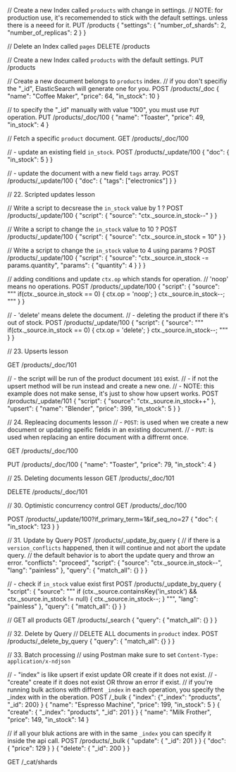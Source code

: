 // Create a new Index called `products` with change in settings.
// NOTE: for production use, it's recomemended to stick with the default settings. unless there is a neeed for it.
PUT /products
{
  "settings": {
    "number_of_shards": 2,
    "number_of_replicas": 2
  }
}

// Delete an Index called `pages`
DELETE /products


// Create a new Index called `products` with the default settings.
PUT /products


// Create a new document belongs to `products` index.
// if you don't specifiy the "_id", ElasticSearch will generate one for you. 
POST /products/_doc
{
  "name": "Coffee Maker",
  "price": 64,
  "in_stock": 10
}


// to specify the "_id" manually with value "100", you must use `PUT` operation.
PUT /products/_doc/100
{
  "name": "Toaster",
  "price": 49,
  "in_stock": 4
}

// Fetch a specific `product` document.
GET /products/_doc/100


// - update an existing field `in_stock`.
POST /products/_update/100
{
  "doc": {
    "in_stock": 5
  }
}

// - update the document with a new field `tags` array.
POST /products/_update/100
{
  "doc": {
    "tags": ["electronics"]
  }
}


// 22. Scripted updates lesson

// Write a script to decsrease the `in_stock` value by 1 ?
POST /products/_update/100
{
  "script": {
    "source": "ctx._source.in_stock--"
  }
}

// Write a script to change the `in_stock` value to 10 ?
POST /products/_update/100
{
  "script": {
    "source": "ctx._source.in_stock = 10"
  }
}


// Write a script to change the `in_stock` value to 4 using params ?
POST /products/_update/100
{
  "script": {
    "source": "ctx._source.in_stock -= params.quantity",
    "params": {
      "quantity": 4
    }
  }
}

// adding conditions and update `ctx.op` which stands for operation.
// 'noop' means no operations.
POST /products/_update/100
{
  "script": {
    "source": """
    if(ctx._source.in_stock == 0) {
      ctx.op = 'noop';
    }
    ctx._source.in_stock--;
    """
  }
}

// - 'delete' means delete the document.
// - deleting the product if there it's out of stock.
POST /products/_update/100
{
  "script": {
    "source": """
    if(ctx._source.in_stock == 0) {
      ctx.op = 'delete';
    }
    ctx._source.in_stock--;
    """
  }
}

// 23. Upserts lesson

GET /products/_doc/101

// - the script will be run of the product document `101` exist.
// - if not the upsert method will be run instead and create a new one.
// - NOTE: this example does not make sense, it's just to show how upsert works.
POST /products/_update/101
{
  "script": {
    "source": "ctx._source.in_stock++"
  },
  "upsert": {
    "name": "Blender",
    "price": 399,
    "in_stock": 5
  }
}

// 24. Repleacing documents lesson
// - `POST`: is used when we create a new document or updating speific fields in an existing document.
// - `PUT`: is used when replacing an entire document with a diffrernt once.

GET /products/_doc/100

PUT /products/_doc/100
{
  "name": "Toaster",
  "price": 79,
  "in_stock": 4
}


// 25. Deleting documents lesson
GET /products/_doc/101

DELETE /products/_doc/101

// 30. Optimistic concurrency control
GET /products/_doc/100

POST /products/_update/100?if_primary_term=1&if_seq_no=27
{
  "doc": {
    "in_stock": 123
  }
}

// 31. Update by Query
POST /products/_update_by_query
{
  // if there is a `version_conflicts` happened, then it will continue and not abort the update query.
  // the default behavior is to abort the update query and throw an error.
  "conflicts": "proceed", 
  "script": {
    "source": "ctx._source.in_stock--",
    "lang": "painless"
  },
  "query": {
    "match_all": {}
  }
}

// - check if `in_stock` value exist first
POST /products/_update_by_query
{
  "script": {
        "source": """
      if (ctx._source.containsKey('in_stock') && ctx._source.in_stock != null) {
        ctx._source.in_stock--;
      }
    """,
      "lang": "painless"
  },
  "query": {
    "match_all": {}
  }
}


// GET all products
GET /products/_search
{
  "query": {
    "match_all": {}
  }
}



// 32. Delete by Query
// DELETE ALL documents in `product` index.
POST /products/_delete_by_query
{
  "query": {
    "match_all": {}
  }
}


// 33. Batch processing
// using Postman make sure to set `Content-Type: application/x-ndjson`

// - "index" is like upsert if exist update OR create if it does not exist.
// - "create" create if it does not exist OR throw an error if exist.
// if you're running bulk actions with diffrent `_index` in each operation, you specify the _index with in the oberation.
POST /_bulk
{ "index": {"_index": "products", "_id": 200} }
{ "name": "Espresso Machine", "price": 199, "in_stock": 5 }
{ "create": { "_index": "products", "_id": 201 } }
{ "name": "Milk Frother", "price": 149, "in_stock": 14 }


// if all your bluk actions are with in the same `_index` you can specify it inside the api call.
POST /products/_bulk
{ "update": { "_id": 201 } }
{ "doc": { "price": 129 } }
{ "delete": { "_id": 200 } }

GET /_cat/shards

